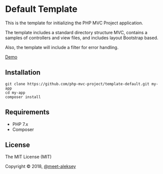 # Default Template

This is the template for initializing the PHP MVC Project application.

The template includes a standard directory structure MVC, contains a samples of controllers and view files, and includes layout Bootstrap based.

Also, the template will include a filter for error handling.

[Demo](http://template-default.rf.gd/)

## Installation

```
git clone https://github.com/php-mvc-project/template-default.git my-app
cd my-app
composer install
```

## Requirements

* PHP 7.x
* Composer

## License

The MIT License (MIT)

Copyright © 2018, [@meet-aleksey](https://github.com/meet-aleksey)